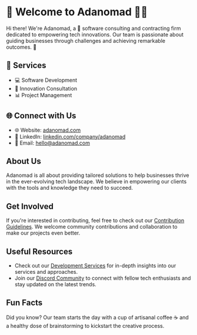# 👋 Welcome to Adanomad 👨‍💼

Hi there! We're Adanomad, a 🚀 software consulting and contracting firm dedicated to empowering tech innovations. Our team is passionate about guiding businesses through challenges and achieving remarkable outcomes. 🌟

## 💼 Services

- 💻 Software Development
- 🚀 Innovation Consultation
- 📊 Project Management

## 🌐 Connect with Us

- 🌐 Website: [adanomad.com](https://adanomad.com)
- 💼 LinkedIn: [linkedin.com/company/adanomad](https://linkedin.com/company/adanomad)
- 📧 Email: hello@adanomad.com

## About Us

Adanomad is all about providing tailored solutions to help businesses thrive in the ever-evolving tech landscape. We believe in empowering our clients with the tools and knowledge they need to succeed.

## Get Involved

If you're interested in contributing, feel free to check out our [Contribution Guidelines](CONTRIBUTING.md). We welcome community contributions and collaboration to make our projects even better.

## Useful Resources

- Check out our [Development Services](https://adanomad.com/services/development) for in-depth insights into our services and approaches.
- Join our [Discord Community](https://discord.gg/Ge9NEAQVgG) to connect with fellow tech enthusiasts and stay updated on the latest trends.

## Fun Facts

Did you know? Our team starts the day with a cup of artisanal coffee ☕️ and a healthy dose of brainstorming to kickstart the creative process.
